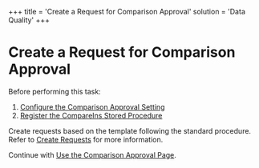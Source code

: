 +++
title = 'Create a Request for Comparison Approval'
solution = 'Data Quality'
+++

# Create a Request for Comparison Approval

Before performing this task:

1.  [Configure the Comparison Approval
    Setting](Configure_the_Comparison_Approval_Setting)
2.  [Register the CompareIns Stored
    Procedure](Register_the_CompareIns_Stored_Procedure)

Create requests based on the template following the standard procedure.
Refer to [Create Requests](Create_Requests) for more information.

Continue with [Use the Comparison Approval
Page](Use_the_Comparison_Approval_Page).

